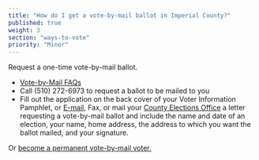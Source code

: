```yaml
---
title: "How do I get a vote-by-mail ballot in Imperial County?"
published: true
weight: 3
section: "ways-to-vote"
priority: "Minor"
---
```


Request a one-time vote-by-mail ballot.  

- [Vote-by-Mail FAQs](http://www.co.imperial.ca.us/regvoters/index.asp?fileinc=mailFAQ)  
- Call (510) 272-6973 to request a ballot to be mailed to you
- Fill out the application on the back cover of your Voter Information Pamphlet, or [E-mail,](mailto:janehurtado@co.imperial.ca.us) Fax, or mail your [County Elections Office](#section-election-office-contact) a letter requesting a vote-by-mail ballot and include the name and date of an election, your name, home address, the address to which you want the ballot mailed, and your signature.  

Or [become a permanent vote-by-mail voter.](http://www.co.imperial.ca.us/regvoters/otherpdfs/PERMANENTVOTEBYMAILAPPLICATION.pdf)
